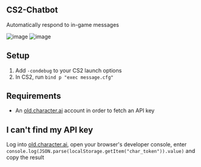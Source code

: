 ## CS2-Chatbot
Automatically respond to in-game messages

![image](https://github.com/skel-sys/CS2-Chatbot/assets/141345390/e17cf7d5-2c4c-48c0-89d7-56f2a7c78bac)
![image](https://github.com/skel-sys/CS2-Chatbot/assets/141345390/9b8a3948-cf43-4960-a786-b87e83be4abb)

## Setup
1. Add `-condebug` to your CS2 launch options
2. In CS2, run `bind p "exec message.cfg"`

## Requirements
- An [old.character.ai](https://old.character.ai/) account in order to fetch an API key

## I can't find my API key
Log into [old.character.ai](https://old.character.ai/), open your browser's developer console, enter `console.log(JSON.parse(localStorage.getItem("char_token")).value)` and copy the result
